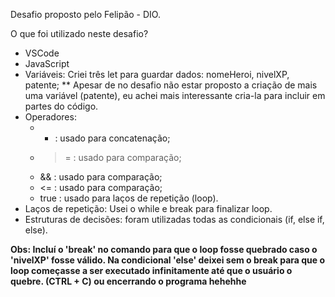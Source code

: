 Desafio proposto pelo Felipão - DIO.

O que foi utilizado neste desafio?
- VSCode
- JavaScript
- Variáveis: Criei três let para guardar dados: nomeHeroi, nivelXP, patente;
 ** Apesar de no desafio não estar proposto a criação de mais uma variável (patente), eu achei mais interessante cria-la para incluir em partes do código.
- Operadores: 
  - + :  usado para concatenação;
  - >= : usado para comparação;  
  - && : usado para comparação;
  - <= : usado para comparação;
  - true : usado para laços de repetição (loop).
- Laços de repetição: Usei o while e break para finalizar loop.
- Estruturas de decisões: foram utilizadas todas as condicionais (if, else if, else).

**Obs: Incluí o 'break' no comando para que o loop fosse quebrado caso o 'nivelXP' fosse válido. 
Na condicional 'else' deixei sem o break para que o loop começasse a ser executado infinitamente até que o usuário o quebre. (CTRL + C) ou encerrando o programa hehehhe**
